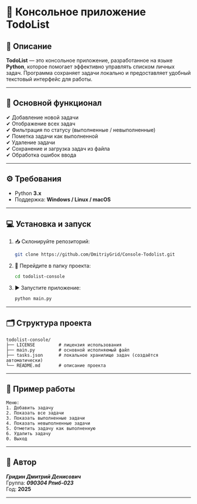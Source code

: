 # 📝 Консольное приложение TodoList

## 📌 Описание
**TodoList** — это консольное приложение, разработанное на языке **Python**, которое помогает эффективно управлять списком личных задач. Программа сохраняет задачи локально и предоставляет удобный текстовый интерфейс для работы.

---

## 🚀 Основной функционал
✔ Добавление новой задачи  
✔ Отображение всех задач  
✔ Фильтрация по статусу (выполненные / невыполненные)  
✔ Пометка задачи как выполненной  
✔ Удаление задачи  
✔ Сохранение и загрузка задач из файла  
✔ Обработка ошибок ввода  

---

## ⚙️ Требования
- Python **3.x**
- Поддержка: **Windows / Linux / macOS**

---

## 💻 Установка и запуск

1. 📥 Склонируйте репозиторий:
   ```bash
   git clone https://github.com/DmitriyGrid/Console-Todolist.git
   ```

2. 📂 Перейдите в папку проекта:
   ```bash
   cd todolist-console
   ```

3. ▶️ Запустите приложение:
   ```bash
   python main.py
   ```

---

## 🗂 Структура проекта
```
todolist-console/
├── LICENSE         # лицензия использования
├── main.py         # основной исполняемый файл
├── tasks.json      # локальное хранилище задач (создаётся автоматически)
└── README.md       # описание проекта
```

---

## 🧪 Пример работы
```
Меню:
1. Добавить задачу
2. Показать все задачи
3. Показать выполненные задачи
4. Показать невыполненные задачи
5. Отметить задачу как выполненную
6. Удалить задачу
0. Выход
```

---

## 👤 Автор
***Гридин Дмитрий Денисович***  
Группа: ***090304 Рпиб-023***  
Год: **2025**

---
